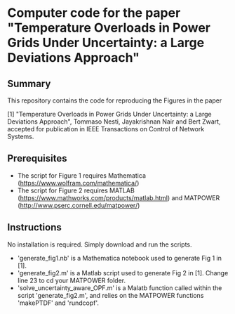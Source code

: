 # Computer code for the paper "Temperature Overloads in Power Grids Under Uncertainty: a Large Deviations Approach"

## Summary  
This repository contains the code for reproducing the Figures in the paper  

[1] "Temperature Overloads in Power Grids Under Uncertainty: a Large Deviations Approach", Tommaso Nesti, Jayakrishnan Nair 
     and Bert Zwart, accepted for publication in IEEE Transactions on Control of Network Systems.

## Prerequisites  
* The script for Figure 1 requires Mathematica (https://www.wolfram.com/mathematica/)
* The script for Figure 2 requires MATLAB (https://www.mathworks.com/products/matlab.html) and MATPOWER (http://www.pserc.cornell.edu/matpower/) 

## Instructions
No installation is required. Simply download and run the scripts.
* 'generate_fig1.nb' is a Mathematica notebook used to generate Fig 1 in [1].
* 'generate_fig2.m' is a Matlab script used to generate Fig 2 in [1]. Change line 23 to cd your MATPOWER folder.
* 'solve_uncertainty_aware_OPF.m' is a Malatb function called within the script 'generate_fig2.m', and relies on the MATPOWER functions 'makePTDF' and 'rundcopf'.


